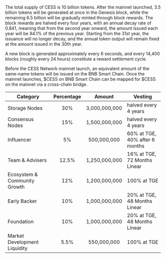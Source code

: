 The total supply of CESS is 10 billion tokens. After the mainnet launched, 3.5 billion tokens will be generated at once in the Genesis block, while the remaining 6.5 billion will be gradually minted through block rewards. The block rewards are halved every four years, with an annual decay rate of 0.841, meaning that from the second year onward, the amount issued each year will be 84.1% of the previous year. Starting from the 31st year, the issuance will no longer decay, and the annual token output will remain fixed at the amount issued in the 30th year.

A new block is generated approximately every 6 seconds, and every 14,400 blocks (roughly every 24 hours) constitute a reward settlement cycle.

Before the CESS Network mainnet launch, an equivalent amount of the same-name tokens will be issued on the BNB Smart Chain. Once the mainnet launches, $CESS on BNB Smart Chain can be mapped for $CESS on the mainnet via a cross-chain bridge.


| Category | Percentage | Amount | Vesting |
| ----------------------------- | :-----: | :--------: | -------------------------------------------------- |
| Storage Nodes | 30% | 3,000,000,000 | halved every 4 years |
| Consensus Nodes | 15% | 1,500,000,000 | halved every 4 years |
| Influencer | 5% | 500,000,000 | 60% at TGE, 40% after 6 months |
| Team & Advisers | 12.5% | 1,250,000,000 | 16% at TGE, 72 Months Linear |
| Ecosystem & Community Growth | 12% | 1,200,000,000 | 100% at TGE |
| Early Backer | 10% | 1,000,000,000 | 20% at TGE, 48 Months Linear |
| Foundation | 10% | 1,000,000,000 | 20% at TGE, 48 Months Linear |
| Market Development Liquidity | 5.5% | 550,000,000 | 100% at TGE |
